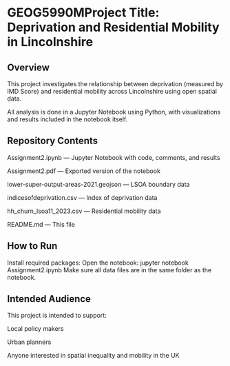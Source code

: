 # GEOG5990MProject Title: Deprivation and Residential Mobility in Lincolnshire

## Overview

This project investigates the relationship between deprivation (measured by IMD Score) and residential mobility across Lincolnshire using open spatial data.

All analysis is done in a Jupyter Notebook using Python, with visualizations and results included in the notebook itself.

## Repository Contents

Assignment2.ipynb — Jupyter Notebook with code, comments, and results

Assignment2.pdf — Exported version of the notebook

lower-super-output-areas-2021.geojson — LSOA boundary data

indicesofdeprivation.csv — Index of deprivation data

hh_churn_lsoa11_2023.csv — Residential mobility data

README.md — This file


## How to Run

Install required packages:
Open the notebook: jupyter notebook Assignment2.ipynb
Make sure all data files are in the same folder as the notebook.

## Intended Audience

This project is intended to support:

Local policy makers

Urban planners

Anyone interested in spatial inequality and mobility in the UK


